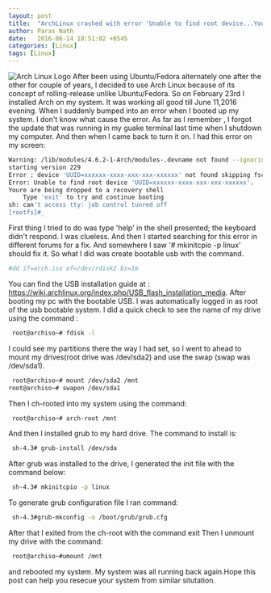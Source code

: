 ```yaml
---
layout: post
title:  "ArchLinux crashed with error 'Unable to find root device...Youre are being dropped to a recovery shell'"
author: Paras Nath
date:   2016-06-14 18:51:02 +0545
categories: [Linux]
tags: [Linux]
---
```

![Arch Linux Logo ](/blog/assets/img/arch-linux-logo.png)
After been using Ubuntu/Fedora alternately one after the other for couple of years, I decided to use Arch Linux because of its concept of rolling-release unlike Ubuntu/Fedora. So on February 23rd I installed Arch on my system. It was working all good till June 11,2016 evening. When I suddenly bumped into an error when I booted up my system. I don't know what cause the error. As far as I remember , I forgot the update that was running in my guake terminal last time when I shutdown my computer. And then when I came back to turn it on. I had this error on my screen:

```bash
Warning: /lib/modules/4.6.2-1-Arch/modules-.devname not found --ignoring
starting version 229
Error : device 'UUID=xxxxxx-xxxx-xxx-xxx-xxxxxx' not found skipping fsck.
Error: Unable to find root device 'UUID=xxxxxx-xxxx-xxx-xxx-xxxxxx'.
Youre are being dropped to a recovery shell
    Type 'exit' to try and continue booting
sh: can't access tty: job control tunred off
[rootfs]#_ 
```
<!--more-->
First thing I tried to do was type 'help' in the shell presented; the keyboard didn't respond. I was clueless. And then I started searching for this error in different forums for a fix. And somewhere I saw '# mkinitcpio -p linux' should fix it. So what I did was create bootable usb with the command.
```bash
#dd if=arch.iso of=/dev/rdisk2 bs=1m
```
You can find the USB installation guide at : https://wiki.archlinux.org/index.php/USB_flash_installation_media.
After booting my pc with the bootable USB. I was automatically logged in as root of the usb bootable system. I did a quick check to see the name of my drive using the command :
```bash
 root@archiso~# fdisk -l
 ```
I could see my partitions there the way I had set, so I went to ahead to mount my drives(root drive was /dev/sda2) and use the swap (swap was /dev/sda1).
```bash
 root@archiso~# mount /dev/sda2 /mnt
root@archiso~# swapon /dev/sda1 
```

Then I ch-rooted into my system using the command:
```bash
 root@archiso~# arch-root /mnt
 ```
And then I installed grub to my hard drive. The command to install is:
```bash
 sh-4.3# grub-install /dev/sda
 ```
After grub was installed to the drive, I generated the init file with the command below:
```bash
 sh-4.3# mkinitcpio -p linux
 ```
To generate grub configuration file I ran command:
```bash
 sh-4.3#grub-mkconfig -o /boot/grub/grub.cfg
 ```
After that I exited from the ch-root with the command exit
Then I unmount my drive with the command:
```bash
 root@archiso~#umount /mnt
 ```
and rebooted my system.
My system was all running back again.Hope this post can help you resecue your system from similar situtation.